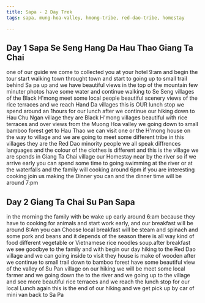 ```yaml
---
title: Sapa - 2 Day Trek
tags: sapa, mung-hoa-valley, hmong-tribe, red-dao-tribe, homestay

---
```



## Day 1 Sapa  Se Seng Hang Da Hau Thao Giang Ta Chai

one of our guide we come to collected you at your hotel 9:am and begin the tour start walking town throught town and start to going up to small trail behind Sa pa up and we have beautiful views in the top of the mountain few minuter photos have some water and continue walking to Se Seng villages of the Black H'mong meet some local people beautiful scenery views of the rice terraces  and we reach Hand Da villages this is OUR lunch stop we spend around an 1hours for our lunch after we continue our hiking down to Hau Chu Ngan village they are Black H'mong villages beautiful with rice terraces and over views from the Muong Hoa valley we going down to small bamboo forest get to Hau Thao we can visit one or the H'mong house on the way to village and we are going to meet some different tribe in this villages they are the Red Dao minority people we all speak diffrences languages and the colour of the clothes is different and this is the village we are spends in Giang Ta Chai village our Homestay near by the river so if we arrive early you can spend some time to going swimming at the river or at the waterfalls and the family will cooking around 6pm if you are interesting cooking join us making the Dinner you can and the dinner time will be around 7:pm

## Day 2 Giang Ta Chai Su Pan Sapa

in the morning the family with be wake up early around 6:am because they have to cooking for animals and start work early, and our breakfast will be around 8:Am you can Choose local breakfast will be steam and spinach and some pork and beans and it depends of the season there is all way kind of food different vegetable or Vietnamese rice noodles soup.after breakfast we see goodbye to the family and with begin our day hiking to the Red Dao village and we can going inside to visit they house is make of wooden after we continue to small trail down to bamboo forest have some beautiful view of the valley of Su Pan village on our hiking we will be meet some local farmer and we going down the to the river and we going up to the village and see more beautiful rice terraces and we reach the lunch stop for our local Lunch again this is the end of our hiking and we get pick up by car of mini van back to Sa Pa